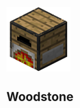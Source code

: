 ![Woodstone Furnace](https://github.com/kreezxil/woodstone/blob/1.12.1/src/main/resources/Logo/Woodstone_Furnace.png)

# Woodstone

